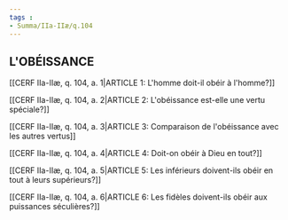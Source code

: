 ```yaml
---
tags : 
- Summa/IIa-IIæ/q.104
---
```


## L'OBÉISSANCE

[[CERF IIa-IIæ, q. 104, a. 1|ARTICLE 1: L'homme doit-il obéir à l'homme?]]

[[CERF IIa-IIæ, q. 104, a. 2|ARTICLE 2: L'obéissance est-elle une vertu spéciale?]]

[[CERF IIa-IIæ, q. 104, a. 3|ARTICLE 3: Comparaison de l'obéissance avec les autres vertus]]

[[CERF IIa-IIæ, q. 104, a. 4|ARTICLE 4: Doit-on obéir à Dieu en tout?]]

[[CERF IIa-IIæ, q. 104, a. 5|ARTICLE 5: Les inférieurs doivent-ils obéir en tout à leurs supérieurs?]]

[[CERF IIa-IIæ, q. 104, a. 6|ARTICLE 6: Les fidèles doivent-ils obéir aux puissances séculières?]]


